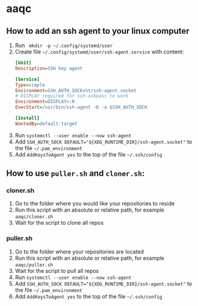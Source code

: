 # aaqc

## How to add an ssh agent to your linux computer

 1. Run ` mkdir -p ~/.config/systemd/user`
 2. Create file `~/.config/systemd/user/ssh-agent.service` with content:
    ```ini
    [Unit]
    Description=SSH key agent

    [Service]
    Type=simple
    Environment=SSH_AUTH_SOCK=%t/ssh-agent.socket
    # DISPLAY required for ssh-askpass to work
    Environment=DISPLAY=:0
    ExecStart=/usr/bin/ssh-agent -D -a $SSH_AUTH_SOCK

    [Install]
    WantedBy=default.target
    ```
 2. Run `systemctl --user enable --now ssh-agent`
 3. Add `SSH_AUTH_SOCK DEFAULT="${XDG_RUNTIME_DIR}/ssh-agent.socket"` to the file `~/.pam_environment`
 4. Add `AddKeysToAgent yes` to the top of the file `~/.ssh/config`

## How to use `puller.sh` and `cloner.sh`:

### cloner.sh

 1. Go to the folder where you would like your repositories to reside
 2. Run this script with an absolute or relative path, for example `aaqc/cloner.sh`
 3. Wait for the script to clone all repos

### puller.sh

 1. Go to the folder where your repositories are located
 2. Run this script with an absolute or relative path, for example `aaqc/puller.sh`
 3. Wait for the script to pull all repos
 3. Run `systemctl --user enable --now ssh-agent`
 4. Add `SSH_AUTH_SOCK DEFAULT="${XDG_RUNTIME_DIR}/ssh-agent.socket"` to the file `~/.pam_environment`
 5. Add `AddKeysToAgent yes` to the top of the file `~/.ssh/config`
